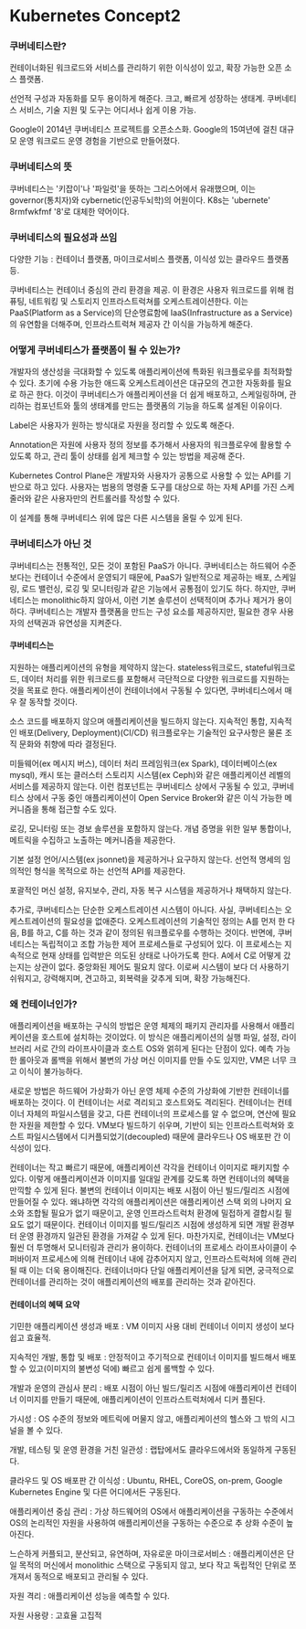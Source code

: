 # Kubernetes Concept2

### 쿠버네티스란?
컨테이너화된 워크로드와 서비스를 관리하기 위한 이식성이 있고, 확장 가능한 오픈 소스 플랫폼.

선언적 구성과 자동화를 모두 용이하게 해준다.
크고, 빠르게 성장하는 생태계.
쿠버네티스 서비스, 기술 지원 및 도구는 어디서나 쉽게 이용 가능.

Google이 2014년 쿠버네티스 프로젝트를 오픈소스화.
Google의 15여년에 걸친 대규모 운영 워크로드 운영 경험을 기반으로 만들어졌다.

### 쿠버네티스의 뜻
쿠버네티스는 '키잡이'나 '파일럿'을 뜻하는 그리스어에서 유래했으며, 이는 governor(통치자)와 cybernetic(인공두뇌학)의 어원이다.
K8s는 'ubernete' 8rmfwkfmf '8'로 대체한 약어이다.

### 쿠버네티스의 필요성과 쓰임
다양한 기능 : 컨테이너 플랫폼, 마이크로서비스 플랫폼, 이식성 있는 클라우드 플랫폼 등.

쿠버네티스는 컨테이너 중심의 관리 환경을 제공.
이 환경은 사용자 워크로드를 위해 컴퓨팅, 네트워킹 및 스토리지 인프라스트럭쳐를 오케스트레이션한다.
이는 PaaS(Platform as a Service)의 단순명료함에 IaaS(Infrastructure as a Service)의 유연함을 더해주며, 인프라스트럭쳐 제공자 간 이식을 가능하게 해준다.

### 어떻게 쿠버네티스가 플랫폼이 될 수 있는가?
개발자의 생산성을 극대화할 수 있도록 애플리케이션에 특화된 워크플로우를 최적화할 수 있다.
초기에 수용 가능한 애드혹 오케스트레이션은 대규모의 견고한 자동화를 필요로 하곤 한다.
이것이 쿠버네티스가 애플리케이션을 더 쉽게 배포하고, 스케일링하며, 관리하는 컴포넌트와 툴의 생태계를 만드는 플랫폼의 기능을 하도록 설계된 이유이다.

Label은 사용자가 원하는 방식대로 자원을 정리할 수 있도록 해준다.

Annotation은 자원에 사용자 정의 정보를 추가해서 사용자의 워크플로우에 활용할 수 있도록 하고, 관리 툴이 상태를 쉽게 체크할 수 있는 방법을 제공해 준다.

Kubernetes Control Plane은 개발자와 사용자가 공통으로 사용할 수 있는 API를 기반으로 하고 있다.
사용자는 범용의 명령줄 도구를 대상으로 하는 자체 API를 가진 스케줄러와 같은 사용자만의 컨트롤러를 작성할 수 있다.

이 설계를 통해 쿠버네티스 위에 많은 다른 시스템을 올릴 수 있게 된다.

### 쿠버네티스가 아닌 것
쿠버네티스는 전통적인, 모든 것이 포함된 PaaS가 아니다.
쿠버네티스는 하드웨어 수준보다는 컨테이너 수준에서 운영되기 때문에, PaaS가 일반적으로 제공하는 배포, 스케일링, 로드 밸런싱, 로깅 및 모니터링과 같은 기능에서 공통점이 있기도 하다. 하지만, 쿠버네티스는 monolithic하지 않아서, 이런 기본 솔루션이 선택적이며 추가나 제거가 용이하다.
쿠버네티스는 개발자 플랫폼을 만드는 구성 요소를 제공하지만, 필요한 경우 사용자의 선택권과 유연성을 지켜준다.


#### 쿠버네티스는
 지원하는 애플리케이션의 유형을 제약하지 않는다. stateless워크로드, stateful워크로드, 데이터 처리를 위한 워크로드를 포함해서 극단적으로 다양한 워크로드를 지원하는 것을 목표로 한다. 애플리케이션이 컨테이너에서 구동될 수 있다면, 쿠버네티스에서 매우 잘 동작할 것이다.
 
 소스 코드를 배포하지 않으며 애플리케이션을 빌드하지 않는다. 지속적인 통합, 지속적인 배포(Delivery, Deployment)(CI/CD) 워크플로우는 기술적인 요구사항은 물론 조직 문화와 취향에 따라 결정된다.
 
 미들웨어(ex 메시지 버스), 데이터 처리 프레임워크(ex Spark), 데이터베이스(ex mysql), 캐시 또는 클러스터 스토리지 시스템(ex Ceph)와 같은 애플리케이션 레벨의 서비스를 제공하지 않는다. 이런 컴포넌트는 쿠버네티스 상에서 구동될 수 있고, 쿠버네티스 상에서 구동 중인 애플리케이션이 Open Service Broker와 같은 이식 가능한 메커니즘을 통해 접근할 수도 있다.
 
 로깅, 모니터링 또는 경보 솔루션을 포함하지 않는다. 개념 증명을 위한 일부 통합이나, 메트릭을 수집하고 노출하는 메커니즘을 제공한다.
 
 기본 설정 언어/시스템(ex jsonnet)을 제공하거나 요구하지 않는다. 선언적 명세의 임의적인 형식을 목적으로 하는 선언적 API를 제공한다.
 
 포괄적인 머신 설정, 유지보수, 관리, 자동 복구 시스템을 제공하거나 채택하지 않는다.
 
추가로, 쿠버네티스는 단순한 오케스트레이션 시스템이 아니다.
사실, 쿠버네티스는 오케스트레이션의 필요성을 없애준다.
오케스트레이션의 기술적인 정의는 A를 먼저 한 다음, B를 하고, C를 하는 것과 같이 정의된 워크플로우를 수행하는 것이다.
반면에, 쿠버네티스는 독립적이고 조합 가능한 제어 프로세스들로 구성되어 있다.
이 프로세스는 지속적으로 현재 상태를 입력받은 의도된 상태로 나아가도록 한다. A에서 C로 어떻게 갔는지는 상관이 없다.
중앙화된 제어도 필요치 않다.
이로써 시스템이 보다 더 사용하기 쉬워지고, 강력해지며, 견고하고, 회복력을 갖추게 되며, 확장 가능해진다.

### 왜 컨테이너인가?
애플리케이션을 배포하는 구식의 방법은 운영 체제의 패키지 관리자를 사용해서 애플리케이션을 호스트에 설치하는 것이었다.
이 방식은 애플리케이션의 실행 파일, 설정, 라이브러리 서로 간의 라이프사이클과 호스트 OS와 얽히게 된다는 단점이 있다.
예측 가능한 롤아웃과 롤백을 위해서 불변의 가상 머신 이미지를 만들 수도 있지만, VM은 너무 크고 이식이 불가능하다.

새로운 방법은 하드웨어 가상화가 아닌 운영 체제 수준의 가상화에 기반한 컨테이너를 배포하는 것이다.
이 컨테이너는 서로 격리되고 호스트와도 격리된다.
컨테이너는 컨테이너 자체의 파일시스템을 갖고, 다른 컨테이너의 프로세스를 알 수 없으며, 연산에 필요한 자원을 제한할 수 있다.
VM보다 빌드하기 쉬우며, 기반이 되는 인프라스트럭쳐와 호스트 파일시스템에서 디커플되었기(decoupled) 때문에 클라우드나 OS 배포판 간 이식성이 있다.

컨테이너는 작고 빠르기 때문에, 애플리케이션 각각을 컨테이너 이미지로 패키지할 수 있다.
이렇게 애플리케이션과 이미지를 일대일 관계를 갖도록 하면 컨테이너의 혜택을 만끽할 수 있게 된다.
불변의 컨테이너 이미지는 배포 시점이 아닌 빌드/릴리즈 시점에 만들어질 수 있다. 왜냐하면 각각의 애플리케이션은 애플리케이션 스택 외의 나머지 요소와 조합될 필요가 없기 때문이고, 운영 인프라스트럭처 환경에 밀접하게 결합시킬 필요도 없기 때문이다.
컨테이너 이미지를 빌드/릴리즈 시점에 생성하게 되면 개발 환경부터 운영 환경까지 일관된 환경을 가져갈 수 있게 된다.
마찬가지로, 컨테이너는 VM보다 훨씬 더 투명해서 모니터링과 관리가 용이하다.
컨테이너의 프로세스 라이프사이클이 수퍼바이저 프로세스에 의해 컨테이너 내에 감추어지지 않고, 인프라스트럭처에 의해 관리될 때 이는 더욱 용이해진다.
컨테이너마다 단일 애플리케이션을 담게 되면, 궁극적으로 컨테이너를 관리하는 것이 애플리케이션의 배포를 관리하는 것과 같아진다.

#### 컨테이너의 혜택 요약
기민한 애플리케이션 생성과 배포 : VM 이미지 사용 대비 컨테이너 이미지 생성이 보다 쉽고 효율적.

지속적인 개발, 통합 및 배포 : 안정적이고 주기적으로 컨테이너 이미지를 빌드해서 배포할 수 있고(이미지의 불변성 덕에) 빠르고 쉽게 롤백할 수 있다.

개발과 운영의 관심사 분리 : 배포 시점이 아닌 빌드/릴리즈 시점에 애플리케이션 컨테이너 이미지를 만들기 때문에, 애플리케이션이 인프라스트럭처에서 디커                          플된다.

가시성 : OS 수준의 정보와 메트릭에 머물지 않고, 애플리케이션의 헬스와 그 밖의 시그널을 볼 수 있다.

개발, 테스팅 및 운영 환경을 거친 일관성 : 랩탑에서도 클라우드에서와 동일하게 구동된다.

클라우드 및 OS 배포판 간 이식성 : Ubuntu, RHEL, CoreOS, on-prem, Google Kubernetes Engine 및 다른 어디에서든 구동된다.

애플리케이션 중심 관리 : 가상 하드웨어의 OS에서 애플리케이션을 구동하는 수준에서 OS의 논리적인 자원을 사용하여 애플리케이션을 구동하는 수준으로 추                        상화 수준이 높아진다.

느슨하게 커플되고, 분산되고, 유연하며, 자유로운 마이크로서비스 : 애플리케이션은 단일 목적의 머신에서 monolithic 스택으로 구동되지 않고, 보다 작고                                                            독립적인 단위로 쪼개져서 동적으로 배포되고 관리될 수 있다.

자원 격리 : 애플리케이션 성능을 예측할 수 있다.

자원 사용량 : 고효율 고집적
